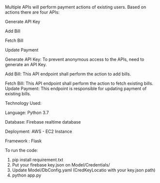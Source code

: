 Multiple APIs will perform payment actions of existing users. Based on actions there are four APIs:

Generate API Key

Add Bill

Fetch Bill

Update Payment

Generate API Key: To prevent anonymous access to the APIs, need to generate an API Key. 

Add Bill: This API endpoint shall perform the action to add bills.

Fetch Bill: This API endpoint shall perform the action to fetch existing bills.
Update Payment: This endpoint is  responsible for updating payment of existing bills.

Technology Used:

Language: Python 3.7

Database: Firebase realtime database

Deployment: AWS - EC2 Instance

Framework : Flask

To run the code:
  1. pip install requirement.txt
  2. Put your firebase key.json on Model/Credentials/
  3. Update Model/DbConfig.yaml (CredKeyLocatio with your key.json path)
  4. python app.py


